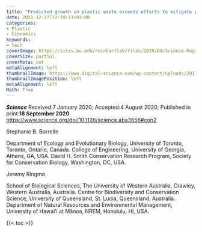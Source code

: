 ```yaml
---
title: "Predicted growth in plastic waste exceeds efforts to mitigate plastic pollution"
date: 2021-12-27T12:19:11+01:00
categories:
- Plastic
- Economics
keywords:
- tech
coverImage: https://sites.bu.edu/reinhartlab/files/2019/04/Science-Magazine-Logo-680x3801.png
coverSize: partial
coverMeta: out
metaAlignment: left
thumbnailImage: https://www.digital-science.com/wp-content/uploads/2017/03/tumblr_inline_onemlhvtDL1qk1s0s_1280.png
thumbnailImagePosition: left
metaAlignment: left
Math: True
---
```

***Science***
Received:7 January 2020; Accepted:4 August 2020; Published in print:**18 September 2020**
https://www.science.org/doi/10.1126/science.aba3656#con2

Stephanie B. Borrelle

Department of Ecology and Evolutionary Biology, University of Toronto, Toronto, Ontario, Canada.
College of Engineering, University of Georgia, Athens, GA, USA.
David H. Smith Conservation Research Program, Society for Conservation Biology, Washington, DC, USA.

Jeremy Ringma

School of Biological Sciences, The University of Western Australia, Crawley, Western Australia, Australia.
Centre for Biodiversity and Conservation Science, University of Queensland, St. Lucia, Queensland, Australia.
Department of Natural Resources and Environmental Management, University of Hawai‘i at Mānoa, NREM, Honolulu, HI, USA.
<!--more-->

{{< toc >}}
